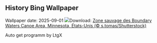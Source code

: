 ## History Bing Wallpaper
Wallpaper date: 2025-09-01
![](https://www.bing.com/th?id=OHR.MinnesotaWaters_FR-FR7608099826_UHD.jpg&w=1000)Download: [Zone sauvage des Boundary Waters Canoe Area, Minnesota, États-Unis (© s.tomas/Shutterstock)](https://www.bing.com/th?id=OHR.MinnesotaWaters_FR-FR7608099826_UHD.jpg)

Auto get programm by LtgX
